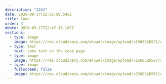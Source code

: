 ```yaml
---
description: "1234"
date: 2020-09-17T22:56:50.545Z
title: Cook
order: 4
ddate: 2020-09-17T22:47:15.185Z
sections:
  - type: image
    image: https://res.cloudinary.com/ekuwol/image/upload/v1560526571/chimenea/P1030043_kibfti.jpg
  - type: text
    text: some text on the cook page
  - type: image
    image: https://res.cloudinary.com/ekuwol/image/upload/v1560526567/chimenea/P1030012crop_wrvohp.jpg
  - type: image
    fullscreen: false
    image: https://res.cloudinary.com/ekuwol/image/upload/v1560526567/chimenea/gallery/crop2_dhzk1i.jpg
---
```

